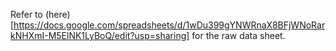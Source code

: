 Refer to (here)[https://docs.google.com/spreadsheets/d/1wDu399gYNWRnaX8BFjWNoRarkNHXmI-M5ElNK1LyBoQ/edit?usp=sharing] for the raw data sheet.
